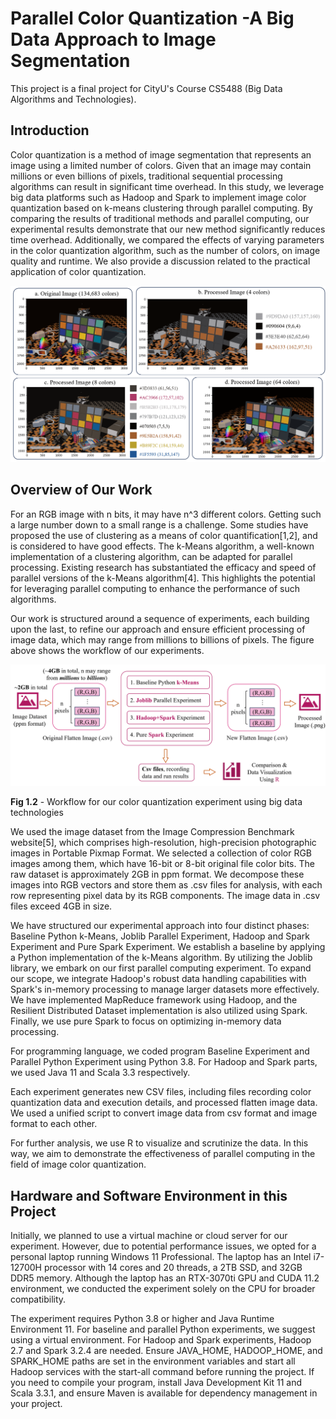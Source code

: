 # Parallel Color Quantization -A Big Data Approach to Image Segmentation

This project is a final project for CityU's Course CS5488 (Big Data Algorithms and Technologies).

## Introduction

Color quantization is a method of image segmentation that represents an image using a limited number of colors. Given that an image may contain millions or even billions of pixels, traditional sequential processing algorithms can result in significant time overhead. In this study, we leverage big data platforms such as Hadoop and Spark to implement image color quantization based on k-means clustering through parallel computing. By comparing the results of traditional methods and parallel computing, our experimental results demonstrate that our new method significantly reduces time overhead. Additionally, we compared the effects of varying parameters in the color quantization algorithm, such as the number of colors, on image quality and runtime. We also provide a discussion related to the practical application of color quantization.

![a](_img/b.png)



## Overview of Our Work

For an RGB image with n bits, it may have n^3 different colors. Getting such a large number down to a small range is a challenge. Some studies have proposed the use of clustering as a means of color quantification[1,2], and is considered to have good effects. The k-Means algorithm, a well-known implementation of a clustering algorithm, can be adapted for parallel processing. Existing research has substantiated the efficacy and speed of parallel versions of the k-Means algorithm[4]. This highlights the potential for leveraging parallel computing to enhance the performance of such algorithms.

 

Our work is structured around a sequence of experiments, each building upon the last, to refine our approach and ensure efficient processing of image data, which may range from millions to billions of pixels. The figure above shows the workflow of our experiments.

 

![b](_img/a.png)

**Fig 1.2** - Workflow for our color quantization experiment using big data technologies

 

We used the image dataset from the Image Compression Benchmark website[5], which comprises high-resolution, high-precision photographic images in Portable Pixmap Format. We selected a collection of color RGB images among them, which have 16-bit or 8-bit original file color bits. The raw dataset is approximately 2GB in ppm format. We decompose these images into RGB vectors and store them as .csv files for analysis, with each row representing pixel data by its RGB components. The image data in .csv files exceed 4GB in size.

 

We have structured our experimental approach into four distinct phases: Baseline Python k-Means, Joblib Parallel Experiment, Hadoop and Spark Experiment and Pure Spark Experiment. We establish a baseline by applying a Python implementation of the k-Means algorithm. By utilizing the Joblib library, we embark on our first parallel computing experiment. To expand our scope, we integrate Hadoop's robust data handling capabilities with Spark's in-memory processing to manage larger datasets more effectively. We have implemented MapReduce framework using Hadoop, and the Resilient Distributed Dataset implementation is also utilized using Spark. Finally, we use pure Spark to focus on optimizing in-memory data processing.

For programming language, we coded program Baseline Experiment and Parallel Python Experiment using Python 3.8. For Hadoop and Spark parts, we used Java 11 and Scala 3.3 respectively.

Each experiment generates new CSV files, including files recording color quantization data and execution details, and processed flatten image data. We used a unified script to convert image data from csv format and image format to each other. 

For further analysis, we use R to visualize and scrutinize the data. In this way, we aim to demonstrate the effectiveness of parallel computing in the field of image color quantization.



## Hardware and Software Environment in this Project

Initially, we planned to use a virtual machine or cloud server for our experiment. However, due to potential performance issues, we opted for a personal laptop running Windows 11 Professional. The laptop has an Intel i7-12700H processor with 14 cores and 20 threads, a 2TB SSD, and 32GB DDR5 memory. Although the laptop has an RTX-3070ti GPU and CUDA 11.2 environment, we conducted the experiment solely on the CPU for broader compatibility.

 

The experiment requires Python 3.8 or higher and Java Runtime Environment 11. For baseline and parallel Python experiments, we suggest using a virtual environment. For Hadoop and Spark experiments, Hadoop 2.7 and Spark 3.2.4 are needed. Ensure JAVA_HOME, HADOOP_HOME, and SPARK_HOME paths are set in the environment variables and start all Hadoop services with the start-all command before running the project. If you need to compile your program, install Java Development Kit 11 and Scala 3.3.1, and ensure Maven is available for dependency management in your project.

